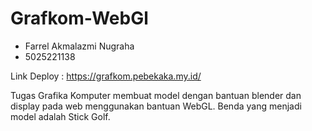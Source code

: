 # Grafkom-WebGl

- Farrel Akmalazmi Nugraha
- 5025221138

Link Deploy : https://grafkom.pebekaka.my.id/

Tugas Grafika Komputer membuat model dengan bantuan blender dan display pada web menggunakan bantuan WebGL. Benda yang menjadi model adalah Stick Golf.

